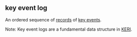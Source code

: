 ## key event log

<p class="c8"><span>An ordered sequence of </span><span class="c2"><a class="c3" href="#h.y4ybzkfe6yzv">records</a></span><span>&nbsp;of </span><span class="c2"><a class="c3" href="#h.w6skxxfqgbqp">key events</a></span><span class="c0">.</span></p><p class="c8"><span>Note: Key event logs are a fundamental data structure in </span><span class="c2"><a class="c3" href="#h.7pp65h7qs9lu">KERI</a></span><span class="c0">.</span></p>

